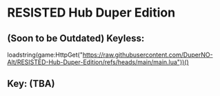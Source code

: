 # RESISTED Hub Duper Edition
## (Soon to be Outdated) Keyless:
loadstring(game:HttpGet("https://raw.githubusercontent.com/DuperNO-Alt/RESISTED-Hub-Duper-Edition/refs/heads/main/main.lua"))()
## Key: (TBA)
